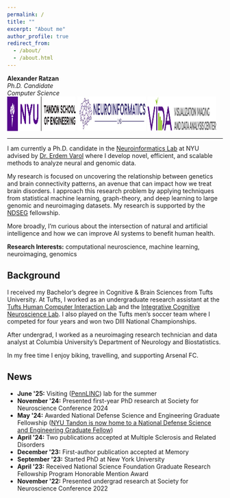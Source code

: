 ```yaml
---
permalink: /
title: ""
excerpt: "About me"
author_profile: true
redirect_from: 
  - /about/
  - /about.html
---
```


**Alexander Ratzan**   
*Ph.D. Candidate*   
*Computer Science*   
<a href="https://engineering.nyu.edu/academics/departments/computer-science-and-engineering" target="_blank" rel="noopener noreferrer"><img src="images/tandon-logo.png" alt="NYU Tandon" width="160" height="80"></a> 
<a href="https://www.neuroinformaticslab.com/" target="_blank" rel="noopener noreferrer"><img src="images/neuroinformatics-logo.jpg" alt="Neuroinformatics Lab" width="160" height="80"></a> 
<a href="https://vida.engineering.nyu.edu/" target="_blank" rel="noopener noreferrer"><img src="images/vida-logo.png" alt="VIDA" width="160" height="80"></a>

---

I am currently a Ph.D. candidate in the [Neuroinformatics Lab](https://www.neuroinformaticslab.com/) at NYU advised by [Dr. Erdem Varol](https://scholar.google.com/citations?user=7GlElV0AAAAJ&hl=en) where I develop novel, efficient, and scalable methods to analyze neural and genomic data. 

My research is focused on uncovering the relationship between genetics and brain connectivity patterns, an avenue that can impact how we treat brain disorders. I approach this research problem by applying techniques from statistical machine learning, graph-theory, and deep learning to large genomic and neuroimaging datasets. My research is supported by the [NDSEG](https://en.wikipedia.org/wiki/DoD_NDSEG_Fellowship) fellowship.

More broadly, I’m curious about the intersection of natural and artificial intelligence and how we can improve AI systems to benefit human health.

**Research Interests:** computational neuroscience, machine learning, neuroimaging, genomics


Background
------
I received my Bachelor’s degree in Cognitive & Brain Sciences from Tufts University. At Tufts, I worked as an undergraduate research assistant at the [Tufts Human Computer Interaction Lab](https://tufts-hci-lab.github.io/) and the [Integrative Cognitive Neuroscience Lab](https://tuftsiconlab.weebly.com/). I also played on the Tufts men’s soccer team where I competed for four years and won two DIII National Championships. 

After undergrad, I worked as a neuroimaging research technician and data analyst at Columbia University’s Department of Neurology and Biostatistics.

In my free time I enjoy biking, travelling, and supporting Arsenal FC.


News
------
* **June '25:** Visiting ([PennLINC](https://www.pennlinc.io/)) lab for the summer
* **November '24:** Presented first-year PhD research at Society for Neuroscience Conference 2024
* **May '24:** Awarded National Defense Science and Engineering Graduate Fellowship ([NYU Tandon is now home to a National Defense Science and Engineering Graduate Fellow](https://engineering.nyu.edu/news/nyu-tandon-now-home-national-defense-science-and-engineering-graduate-fellow)) 
* **April '24:** Two publications accepted at Multiple Sclerosis and Related Disorders
* **December '23:** First-author publication accepted at Memory
* **September '23:** Started PhD at New York University
* **April '23:** Received National Science Foundation Graduate Research Fellowship Program Honorable Mention Award
* **November '22:** Presented undergrad research at Society for Neuroscience Conference 2022
